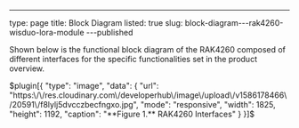 ---
type: page
title: Block Diagram
listed: true
slug: block-diagram---rak4260-wisduo-lora-module
---published

Shown below is the functional block diagram of the RAK4260 composed of different interfaces for the specific functionalities set in the product overview. 

$plugin[{
    "type": "image",
    "data": {
        "url": "https:\/\/res.cloudinary.com\/developerhub\/image\/upload\/v1586178466\/20591\/f8lylj5dvcczbecfngxo.jpg",
        "mode": "responsive",
        "width": 1825,
        "height": 1192,
        "caption": "**Figure 1.** RAK4260 Interfaces"
    }
}]$

